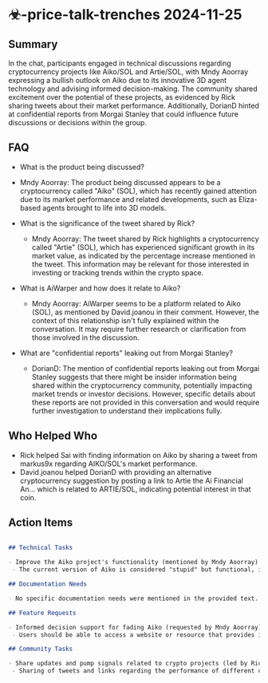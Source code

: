 # ☣-price-talk-trenches 2024-11-25

## Summary
 In the chat, participants engaged in technical discussions regarding cryptocurrency projects like Aiko/SOL and Artie/SOL, with Mndy Aoorray expressing a bullish outlook on Aiko due to its innovative 3D agent technology and advising informed decision-making. The community shared excitement over the potential of these projects, as evidenced by Rick sharing tweets about their market performance. Additionally, DorianD hinted at confidential reports from Morgai Stanley that could influence future discussions or decisions within the group.

## FAQ
 - What is the product being discussed?
  - Mndy Aoorray: The product being discussed appears to be a cryptocurrency called "Aiko" (SOL), which has recently gained attention due to its market performance and related developments, such as Eliza-based agents brought to life into 3D models.

- What is the significance of the tweet shared by Rick?
  - Mndy Aoorray: The tweet shared by Rick highlights a cryptocurrency called "Artie" (SOL), which has experienced significant growth in its market value, as indicated by the percentage increase mentioned in the tweet. This information may be relevant for those interested in investing or tracking trends within the crypto space.

- What is AiWarper and how does it relate to Aiko?
  - Mndy Aoorray: AiWarper seems to be a platform related to Aiko (SOL), as mentioned by David.joanou in their comment. However, the context of this relationship isn't fully explained within the conversation. It may require further research or clarification from those involved in the discussion.

- What are "confidential reports" leaking out from Morgai Stanley?
  - DorianD: The mention of confidential reports leaking out from Morgai Stanley suggests that there might be insider information being shared within the cryptocurrency community, potentially impacting market trends or investor decisions. However, specific details about these reports are not provided in this conversation and would require further investigation to understand their implications fully.

## Who Helped Who
 - Rick helped Sai with finding information on Aiko by sharing a tweet from markus9x regarding AIKO/SOL's market performance.
- David.joanou helped DorianD with providing an alternative cryptocurrency suggestion by posting a link to Artie the Ai Financial An... which is related to ARTIE/SOL, indicating potential interest in that coin.

## Action Items
 ```markdown

## Technical Tasks

- Improve the Aiko project's functionality (mentioned by Mndy Aoorray)
  - The current version of Aiko is considered "stupid" but functional, indicating a need to enhance its features or performance.

## Documentation Needs

- No specific documentation needs were mentioned in the provided text.

## Feature Requests

- Informed decision support for fading Aiko (requested by Mndy Aoorray)
  - Users should be able to access a website or resource that provides information before deciding to fade on Aiko, ensuring they make an informed choice.

## Community Tasks

- Share updates and pump signals related to crypto projects (led by Rick)
  - Sharing of tweets and links regarding the performance of different cryptocurrencies like Artie/SOL is a community task that helps keep members updated on market trends.
```


